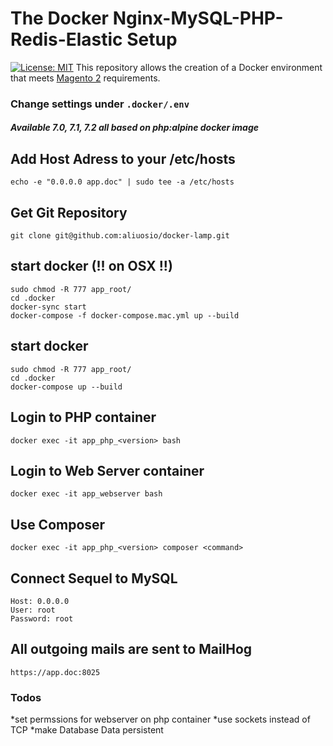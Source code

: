 # The Docker Nginx-MySQL-PHP-Redis-Elastic Setup
[![License: MIT](https://img.shields.io/badge/License-MIT-blue.svg)](https://opensource.org/licenses/MIT)
This repository allows the creation of a Docker environment that meets
[Magento 2](http://devdocs.magento.com/guides/v2.2/install-gde/system-requirements-tech.html) requirements.

### Change settings under ```.docker/.env``` ###
##### Available 7.0, 7.1, 7.2 all based on php:alpine docker image

## Add Host Adress to your /etc/hosts
    echo -e "0.0.0.0 app.doc" | sudo tee -a /etc/hosts

## Get Git Repository
    git clone git@github.com:aliuosio/docker-lamp.git

## start docker (!! on OSX !!)
    sudo chmod -R 777 app_root/
    cd .docker
    docker-sync start
    docker-compose -f docker-compose.mac.yml up --build

## start docker
    sudo chmod -R 777 app_root/
    cd .docker
    docker-compose up --build
    
## Login to PHP container
    docker exec -it app_php_<version> bash
    
## Login to Web Server container
    docker exec -it app_webserver bash
    
## Use Composer
    docker exec -it app_php_<version> composer <command>
    
## Connect Sequel to MySQL
    Host: 0.0.0.0
    User: root
    Password: root
    
## All outgoing mails are sent to MailHog
    https://app.doc:8025


### Todos ###
*set permssions for webserver on php container
*use sockets instead of TCP
*make Database Data persistent